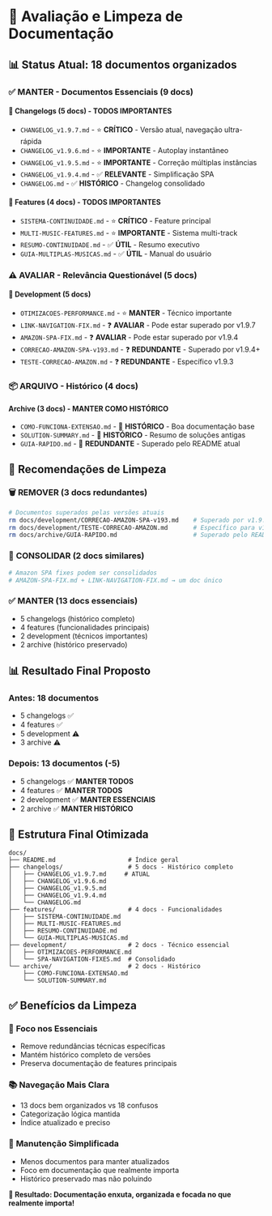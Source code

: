 # 🧹 Avaliação e Limpeza de Documentação

## 📊 Status Atual: 18 documentos organizados

### ✅ **MANTER - Documentos Essenciais** (9 docs)

#### 📝 Changelogs (5 docs) - **TODOS IMPORTANTES**
- `CHANGELOG_v1.9.7.md` - ⭐ **CRÍTICO** - Versão atual, navegação ultra-rápida
- `CHANGELOG_v1.9.6.md` - ⭐ **IMPORTANTE** - Autoplay instantâneo  
- `CHANGELOG_v1.9.5.md` - ⭐ **IMPORTANTE** - Correção múltiplas instâncias
- `CHANGELOG_v1.9.4.md` - ✅ **RELEVANTE** - Simplificação SPA
- `CHANGELOG.md` - ✅ **HISTÓRICO** - Changelog consolidado

#### 🎵 Features (4 docs) - **TODOS IMPORTANTES**
- `SISTEMA-CONTINUIDADE.md` - ⭐ **CRÍTICO** - Feature principal
- `MULTI-MUSIC-FEATURES.md` - ⭐ **IMPORTANTE** - Sistema multi-track
- `RESUMO-CONTINUIDADE.md` - ✅ **ÚTIL** - Resumo executivo
- `GUIA-MULTIPLAS-MUSICAS.md` - ✅ **ÚTIL** - Manual do usuário

### ⚠️ **AVALIAR - Relevância Questionável** (5 docs)

#### 🔧 Development (5 docs)
- `OTIMIZACOES-PERFORMANCE.md` - ⭐ **MANTER** - Técnico importante
- `LINK-NAVIGATION-FIX.md` - ❓ **AVALIAR** - Pode estar superado por v1.9.7
- `AMAZON-SPA-FIX.md` - ❓ **AVALIAR** - Pode estar superado por v1.9.4  
- `CORRECAO-AMAZON-SPA-v193.md` - ❓ **REDUNDANTE** - Superado por v1.9.4+
- `TESTE-CORRECAO-AMAZON.md` - ❓ **REDUNDANTE** - Específico v1.9.3

### 📦 **ARQUIVO - Histórico** (4 docs)

#### Archive (3 docs) - **MANTER COMO HISTÓRICO**
- `COMO-FUNCIONA-EXTENSAO.md` - 📁 **HISTÓRICO** - Boa documentação base
- `SOLUTION-SUMMARY.md` - 📁 **HISTÓRICO** - Resumo de soluções antigas  
- `GUIA-RAPIDO.md` - 📁 **REDUNDANTE** - Superado pelo README atual

## 🎯 **Recomendações de Limpeza**

### 🗑️ **REMOVER** (3 docs redundantes)
```bash
# Documentos superados pelas versões atuais
rm docs/development/CORRECAO-AMAZON-SPA-v193.md    # Superado por v1.9.4+
rm docs/development/TESTE-CORRECAO-AMAZON.md       # Específico para v1.9.3
rm docs/archive/GUIA-RAPIDO.md                     # Superado pelo README
```

### 📝 **CONSOLIDAR** (2 docs similares)
```bash
# Amazon SPA fixes podem ser consolidados
# AMAZON-SPA-FIX.md + LINK-NAVIGATION-FIX.md → um doc único
```

### ✅ **MANTER** (13 docs essenciais)
- 5 changelogs (histórico completo)
- 4 features (funcionalidades principais)  
- 2 development (técnicos importantes)
- 2 archive (histórico preservado)

## 📊 **Resultado Final Proposto**

### Antes: 18 documentos
- 5 changelogs ✅
- 4 features ✅
- 5 development ⚠️
- 3 archive ⚠️

### Depois: 13 documentos (-5)
- 5 changelogs ✅ **MANTER TODOS**
- 4 features ✅ **MANTER TODOS**  
- 2 development ✅ **MANTER ESSENCIAIS**
- 2 archive ✅ **MANTER HISTÓRICO**

## 🎯 **Estrutura Final Otimizada**

```
docs/
├── README.md                    # Índice geral
├── changelogs/                  # 5 docs - Histórico completo
│   ├── CHANGELOG_v1.9.7.md     # ATUAL
│   ├── CHANGELOG_v1.9.6.md
│   ├── CHANGELOG_v1.9.5.md  
│   ├── CHANGELOG_v1.9.4.md
│   └── CHANGELOG.md
├── features/                    # 4 docs - Funcionalidades
│   ├── SISTEMA-CONTINUIDADE.md
│   ├── MULTI-MUSIC-FEATURES.md
│   ├── RESUMO-CONTINUIDADE.md
│   └── GUIA-MULTIPLAS-MUSICAS.md
├── development/                 # 2 docs - Técnico essencial
│   ├── OTIMIZACOES-PERFORMANCE.md
│   └── SPA-NAVIGATION-FIXES.md  # Consolidado
└── archive/                     # 2 docs - Histórico
    ├── COMO-FUNCIONA-EXTENSAO.md
    └── SOLUTION-SUMMARY.md
```

## ✅ **Benefícios da Limpeza**

### 🎯 **Foco nos Essenciais**
- Remove redundâncias técnicas específicas
- Mantém histórico completo de versões
- Preserva documentação de features principais

### 📚 **Navegação Mais Clara**  
- 13 docs bem organizados vs 18 confusos
- Categorização lógica mantida
- Índice atualizado e preciso

### 🔧 **Manutenção Simplificada**
- Menos documentos para manter atualizados
- Foco em documentação que realmente importa
- Histórico preservado mas não poluindo

**🎯 Resultado: Documentação enxuta, organizada e focada no que realmente importa!**